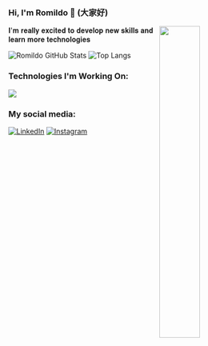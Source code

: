 

### Hi, I'm Romildo 🤗 (大家好)


<img src="https://media0.giphy.com/media/v1.Y2lkPTc5MGI3NjExNmtncWp0MXlubThycDJpYWxzeXM0azBuamRkYnNudnpmc3Rod3FmcSZlcD12MV9pbnRlcm5hbF9naWZfYnlfaWQmY3Q9Zw/C3brYLms1bhv2/giphy.webp" width="40%" align="right"/>

 𝐈'𝐦 𝐫𝐞𝐚𝐥𝐥𝐲 𝐞𝐱𝐜𝐢𝐭𝐞𝐝 𝐭𝐨 𝐝𝐞𝐯𝐞𝐥𝐨𝐩 𝐧𝐞𝐰 𝐬𝐤𝐢𝐥𝐥𝐬 𝐚𝐧𝐝 𝐥𝐞𝐚𝐫𝐧 𝐦𝐨𝐫𝐞 𝐭𝐞𝐜𝐡𝐧𝐨𝐥𝐨𝐠𝐢𝐞𝐬

![Romildo GitHub Stats](https://github-readme-stats.vercel.app/api?username=boudenzin&show_icons=true&theme=dark)
![Top Langs](https://github-readme-stats.vercel.app/api/top-langs/?username=boudenzin&layout=compact&theme=dark)

### Technologies I'm Working On:

<img src = "https://skillicons.dev/icons?i=python,java,css,git,idea,vscode,html,react,nodejs,javascript,kotlin,androidstudio,mysql&perline=7" />



### My social media:
[![LinkedIn](https://img.shields.io/badge/LinkedIn-0077B5?style=for-the-badge&logo=linkedin&logoColor=white)](https://www.linkedin.com/in/romildo-júnior-672594230
)
[![Instagram](https://img.shields.io/badge/Instagram-E4405F?style=for-the-badge&logo=instagram&logoColor=white)](https://www.instagram.com/romildo.bd/
)
